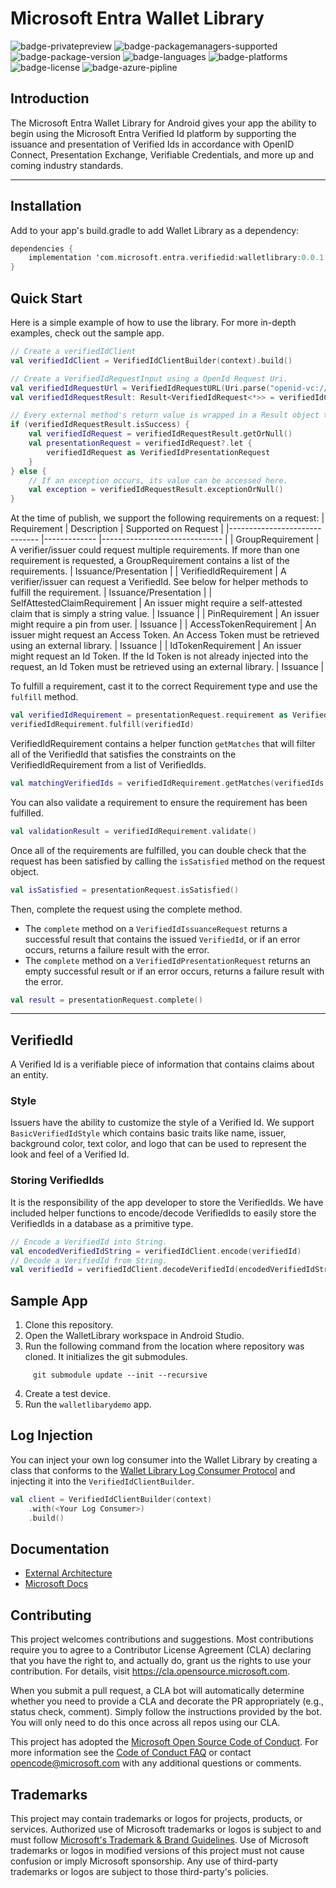 # Microsoft Entra Wallet Library
![badge-privatepreview]
![badge-packagemanagers-supported] 
![badge-package-version] 
![badge-languages] 
![badge-platforms]
![badge-license]
![badge-azure-pipline]

## Introduction
The Microsoft Entra Wallet Library for Android gives your app the ability to begin using the Microsoft Entra Verified Id platform by supporting the issuance and presentation of Verified Ids in accordance with OpenID Connect, Presentation Exchange, Verifiable Credentials, and more up and coming industry standards.

---
## Installation

Add to your app's build.gradle to add Wallet Library as a dependency:
```kotlin
dependencies {
    implementation 'com.microsoft.entra.verifiedid:walletlibrary:0.0.1'
}
```

## Quick Start
Here is a simple example of how to use the library. For more in-depth examples, check out the sample app.

```kotlin
// Create a verifiedIdClient
val verifiedIdClient = VerifiedIdClientBuilder(context).build()

// Create a VerifiedIdRequestInput using a OpenId Request Uri.
val verifiedIdRequestUrl = VerifiedIdRequestURL(Uri.parse("openid-vc://..."))
val verifiedIdRequestResult: Result<VerifiedIdRequest<*>> = verifiedIdClient.createRequest(verifiedIdRequestUrl)

// Every external method's return value is wrapped in a Result object to ensure proper error handling.
if (verifiedIdRequestResult.isSuccess) {
    val verifiedIdRequest = verifiedIdRequestResult.getOrNull()
    val presentationRequest = verifiedIdRequest?.let {
        verifiedIdRequest as VerifiedIdPresentationRequest
    }
} else {
    // If an exception occurs, its value can be accessed here.
    val exception = verifiedIdRequestResult.exceptionOrNull()
}
```

At the time of publish, we support the following requirements on a request:
| Requirement                  	| Description 	| Supported on Request 	|
|------------------------------	|-------------	|------------------------------	|
| GroupRequirement             	| A verifier/issuer could request multiple requirements. If more than one requirement is requested, a GroupRequirement contains a list of the requirements.        	| Issuance/Presentation        	|
| VerifiedIdRequirement        	| A verifier/issuer can request a VerifiedId. See below for helper methods to fulfill the requirement.       	| Issuance/Presentation        	|
| SelfAttestedClaimRequirement 	| An issuer might require a self-attested claim that is simply a string value.        	| Issuance                     	|
| PinRequirement               	| An issuer might require a pin from user.         	| Issuance                     	|
| AccessTokenRequirement       	| An issuer might request an Access Token. An Access Token must be retrieved using an external library.        	| Issuance                     	|
| IdTokenRequirement           	| An issuer might request an Id Token. If the Id Token is not already injected into the request, an Id Token must be retrieved using an external library.       	| Issuance                     	|

To fulfill a requirement, cast it to the correct Requirement type and use the `fulfill` method.
```kotlin
val verifiedIdRequirement = presentationRequest.requirement as VerifiedIdRequirement
verifiedIdRequirement.fulfill(verifiedId)
```

VerifiedIdRequirement contains a helper function `getMatches` that will filter all of the VerifiedId that satisfies the constraints on the VerifiedIdRequirement from a list of VerifiedIds.
```kotlin
val matchingVerifiedIds = verifiedIdRequirement.getMatches(verifiedIds: List<VerifiedId>)
```

You can also validate a requirement to ensure the requirement has been fulfilled.
```kotlin
val validationResult = verifiedIdRequirement.validate()
```

Once all of the requirements are fulfilled, you can double check that the request has been satisfied by calling the `isSatisfied` method on the request object.
```kotlin
val isSatisfied = presentationRequest.isSatisfied()
```

Then, complete the request using the complete method.
- The `complete` method on a `VerifiedIdIssuanceRequest` returns a successful result that contains the issued `VerifiedId`, or if an error occurs, returns a failure result with the error.
- The `complete` method on a `VerifiedIdPresentationRequest` returns an empty successful result or if an error occurs, returns a failure result with the error.
```kotlin
val result = presentationRequest.complete()
```

---
## VerifiedId
A Verified Id is a verifiable piece of information that contains claims about an entity.

### Style
Issuers have the ability to customize the style of a Verified Id. We support `BasicVerifiedIdStyle` which contains basic traits like name, issuer, background color, text color, and logo that can be used to represent the look and feel of a Verified Id.

### Storing VerifiedIds
It is the responsibility of the app developer to store the VerifiedIds. We have included helper functions to encode/decode VerifiedIds to easily store the VerifiedIds in a database as a primitive type.

```kotlin
// Encode a VerifiedId into String.
val encodedVerifiedIdString = verifiedIdClient.encode(verifiedId)
// Decode a VerifiedId from String.
val verifiedId = verifiedIdClient.decodeVerifiedId(encodedVerifiedIdString)
```

## Sample App
1. Clone this repository.
2. Open the WalletLibrary workspace in Android Studio.
3. Run the following command from the location where repository was cloned. It initializes the git submodules. 
```
     git submodule update --init --recursive 
```
4. Create a test device. 
5. Run the `walletlibarydemo` app. 

## Log Injection
You can inject your own log consumer into the Wallet Library by creating a class that conforms to the [Wallet Library Log Consumer Protocol](./walletlibrary/src/main/java/com/microsoft/walletlibrary/util/WalletLibraryLogger.kt) and injecting it into the `VerifiedIdClientBuilder`.

```Kotlin
val client = VerifiedIdClientBuilder(context)
    .with(<Your Log Consumer>)
    .build()
```

## Documentation

* [External Architecture](https://github.com/microsoft/entra-verifiedid-wallet-library-ios/blob/dev/Docs/LibraryArchitecture.md)
* [Microsoft Docs](https://learn.microsoft.com/en-us/azure/active-directory/verifiable-credentials/)

## Contributing

This project welcomes contributions and suggestions.  Most contributions require you to agree to a
Contributor License Agreement (CLA) declaring that you have the right to, and actually do, grant us
the rights to use your contribution. For details, visit https://cla.opensource.microsoft.com.

When you submit a pull request, a CLA bot will automatically determine whether you need to provide
a CLA and decorate the PR appropriately (e.g., status check, comment). Simply follow the instructions
provided by the bot. You will only need to do this once across all repos using our CLA.

This project has adopted the [Microsoft Open Source Code of Conduct](https://opensource.microsoft.com/codeofconduct/).
For more information see the [Code of Conduct FAQ](https://opensource.microsoft.com/codeofconduct/faq/) or
contact [opencode@microsoft.com](mailto:opencode@microsoft.com) with any additional questions or comments.

## Trademarks

This project may contain trademarks or logos for projects, products, or services. Authorized use of Microsoft 
trademarks or logos is subject to and must follow 
[Microsoft's Trademark & Brand Guidelines](https://www.microsoft.com/en-us/legal/intellectualproperty/trademarks/usage/general).
Use of Microsoft trademarks or logos in modified versions of this project must not cause confusion or imply Microsoft sponsorship.
Any use of third-party trademarks or logos are subject to those third-party's policies.

[badge-package-version]: https://img.shields.io/maven-central/v/com.microsoft.entra.verifiedid/walletlibrary
[badge-packagemanagers-supported]: https://img.shields.io/badge/supports-Maven%20Central-yellow.svg
[badge-languages]: https://img.shields.io/badge/languages-Kotlin%20Java-blue.svg
[badge-platforms]: https://img.shields.io/badge/platforms-Android-lightgrey.svg
[badge-license]: https://img.shields.io/github/license/microsoft/entra-verifiedid-wallet-library-android
[badge-azure-pipline]: https://decentralized-identity.visualstudio.com/Core/_apis/build/status/Android%20Wallet%20Library?branchName=dev
[badge-privatepreview]: https://img.shields.io/badge/status-Private%20Preview-red.svg